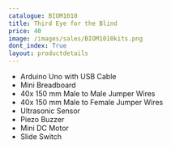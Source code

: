 ```yaml
---
catalogue: BIOM1010
title: Third Eye for the Blind
price: 40
image: /images/sales/BIOM1010kits.png
dont_index: True
layout: productdetails
---
```


* Arduino Uno with USB Cable
* Mini Breadboard
* 40x 150 mm Male to Male Jumper Wires
* 40x 150 mm Male to Female Jumper Wires
* Ultrasonic Sensor
* Piezo Buzzer
* Mini DC Motor
* Slide Switch
